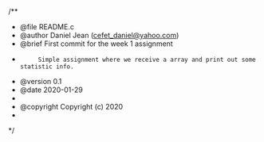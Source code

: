 /**
 * @file README.c
 * @author Daniel Jean (cefet_daniel@yahoo.com)
 * @brief First commit for the week 1 assignment
 *          Simple assignment where we receive a array and print out some statistic info.
 * @version 0.1
 * @date 2020-01-29
 * 
 * @copyright Copyright (c) 2020
 * 
 */
